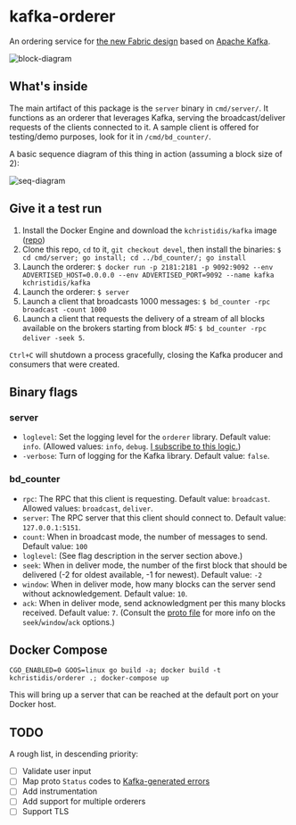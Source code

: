 # kafka-orderer

An ordering service for [the new Fabric design](https://github.com/hyperledger/fabric/wiki/Next-Consensus-Architecture-Proposal) based on [Apache Kafka](http://kafka.apache.org).

![block-diagram](https://cloud.githubusercontent.com/assets/14876848/18880485/f8d45098-84a5-11e6-83f0-1dc419b26d9b.png)

## What's inside

The main artifact of this package is the `server` binary in `cmd/server/`. It functions as an orderer that leverages Kafka, serving the broadcast/deliver requests of the clients connected to it. A sample client is offered for testing/demo purposes, look for it in ``/cmd/bd_counter/``.

A basic sequence diagram of this thing in action (assuming a block size of 2):

![seq-diagram](https://cloud.githubusercontent.com/assets/14876848/18290347/27f5f40e-7451-11e6-8afe-eeeb67a5ce3b.png)

## Give it a test run

1. Install the Docker Engine and download the `kchristidis/kafka` image ([repo](https://github.com/kchristidis/docker-kafka))
2. Clone this repo, `cd` to it, `git checkout devel`, then install the binaries: `$ cd cmd/server; go install; cd ../bd_counter/; go install`
3. Launch the orderer: `$ docker run -p 2181:2181 -p 9092:9092 --env ADVERTISED_HOST=0.0.0.0 --env ADVERTISED_PORT=9092 --name kafka kchristidis/kafka`
3. Launch the orderer: `$ server`
4. Launch a client that broadcasts 1000 messages: `$ bd_counter -rpc broadcast -count 1000`
5. Launch a client that requests the delivery of a stream of all blocks available on the brokers starting from block #5: `$ bd_counter -rpc deliver -seek 5`.

`Ctrl+C` will shutdown a process gracefully, closing the Kafka producer and consumers that were created.

## Binary flags

### server

- `loglevel`: Set the logging level for the `orderer` library. Default value: `info`. (Allowed values: `info`, `debug`. [I subscribe to this logic.](http://dave.cheney.net/2015/11/05/lets-talk-about-logging))
- `-verbose`: Turn of logging for the Kafka library. Default value: `false`.

### bd_counter

- `rpc`: The RPC that this client is requesting. Default value: `broadcast`. Allowed values: `broadcast`, `deliver`.
- `server`: The RPC server that this client should connect to. Default value: `127.0.0.1:5151`.
- `count`: When in broadcast mode, the number of messages to send. Default value: `100`
- `loglevel`: (See flag description in the server section above.)
- `seek`: When in deliver mode, the number of the first block that should be delivered (-2 for oldest available, -1 for newest). Default value: `-2`
- `window`: When in deliver mode, how many blocks can the server send without acknowledgement. Default value: `10`.
- `ack`: When in deliver mode, send acknowledgment per this many blocks received. Default value: `7`. (Consult the [proto file](https://github.com/kchristidis/kafka-orderer/blob/devel/ab/ab.proto) for more info on the `seek`/`window`/`ack` options.)

## Docker Compose

`CGO_ENABLED=0 GOOS=linux go build -a; docker build -t kchristidis/orderer .; docker-compose up`

This will bring up a server that can be reached at the default port on your Docker host.

## TODO

A rough list, in descending priority:

- [ ] Validate user input
- [ ] Map proto `Status` codes to [Kafka-generated
  errors](https://cwiki.apache.org/confluence/display/KAFKA/A+Guide+To+The+Kafka+Protocol#AGuideToTheKafkaProtocol-ErrorCodes)
- [ ] Add instrumentation
- [ ] Add support for multiple orderers
- [ ] Support TLS
